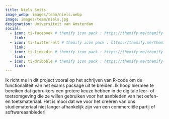 ```yaml
---
title: Niels Smits
image_webp: images/team/niels.webp
image: images/team/niels.jpg
designation: Universiteit van Amsterdam
social:
  - icon: ti-facebook # themify icon pack : https://themify.me/themify-icons
    link:
  - icon: ti-twitter-alt # themify icon pack : https://themify.me/themify-icons
    link:
  - icon: ti-linkedin # themify icon pack : https://themify.me/themify-icons
    link:
  - icon: ti-dribbble # themify icon pack : https://themify.me/themify-icons
    link:
---
```


Ik richt me in dit project vooral op het schrijven van R-code om de functionaliteit van het exams package uit te breiden. Ik hoop hiermee te bereiken dat gebruikers een grotere keuze hebben in de digitale leer- of toetsomgeving die ze willen gebruiken voor het aanbieden van het oefen- en toetsmateriaal. Het is mooi dat we voor het creëren van ons studiemateriaal niet langer afhankelijk zijn van een commerciële partij of softwareaanbieder! 